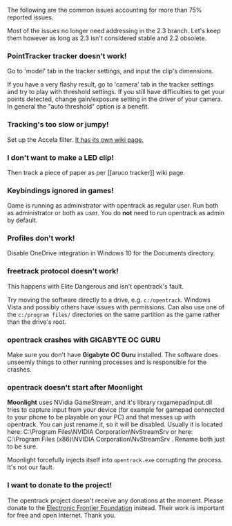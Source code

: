 The following are the common issues accounting for more than 75%
reported issues.

Most of the issues no longer need addressing in the 2.3 branch. Let's keep them however as long as 2.3 isn't considered stable and 2.2 obsolete.

### PointTracker tracker doesn't work!

Go to 'model' tab in the tracker settings, and input the clip's
dimensions.

If you have a very flashy result, go to 'camera' tab in the tracker settings and try to play with threshold settings. If you still have difficulties to get your points detected, change gain/exposure setting in the driver of your camera. In general the "auto threshold" option is a benefit.

### Tracking's too slow or jumpy!

Set up the Accela filter. [It has its own wiki page.](https://github.com/opentrack/opentrack/wiki/Accela-in-opentrack-2.3)

### I don't want to make a LED clip!

Then track a piece of paper as per [[aruco tracker]] wiki page.

### Keybindings ignored in games!

Game is running as administrator with opentrack as regular user. Run both
as administrator or both as user. You do **not** need to run opentrack as admin by default.

### Profiles don't work!

Disable OneDrive integration in Windows 10 for the Documents directory.

### freetrack protocol doesn't work!

This happens with Elite Dangerous and isn't opentrack's fault.

Try moving the software directly to a drive, e.g. `c:/opentrack`.
Windows Vista and possibly others have issues with permissions. Can also
use one of the `c:/program files/` directories on the same partition as the game rather
than the drive's root.

### opentrack crashes with GIGABYTE OC GURU

Make sure you don't have **Gigabyte OC Guru** installed. The software does unseemly things to other running processes and is responsible for the crashes.

### opentrack doesn't start after **Moonlight**

**Moonlight** uses NVidia GameStream, and it's library rxgamepadinput.dll tries to capture input from your device (for example for gamepad connected to your phone to be playable on your PC) and that messes up with opentrack. You can just rename it, so it will be disabled. Usually it is located here: C:\Program Files\NVIDIA Corporation\NvStreamSrv or here: C:\Program Files (x86)\NVIDIA Corporation\NvStreamSrv . Rename both just to be sure. 

Moonlight forcefully injects itself into `opentrack.exe` corrupting the process. It's not our fault.

### I want to donate to the project!

The opentrack project doesn't receive any donations at the moment. Please donate to the [Electronic Frontier Foundation](https://www.eff.org/) instead. Their work is important for free and open Internet. Thank you.